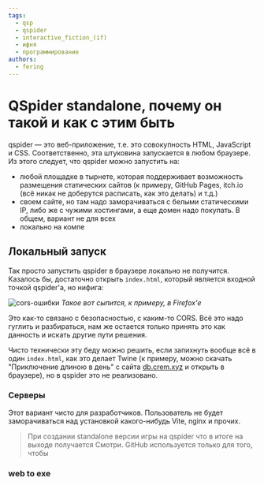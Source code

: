 ```yaml
---
tags:
  - qsp
  - qspider
  - interactive_fiction_(if)
  - ифня
  - программирование
authors:
  - fering
---
```

# QSpider standalone, почему он такой и как с этим быть

qspider — это веб-приложение, т.е. это совокупность HTML, JavaScript и CSS. Соответственно, эта штуковина запускается в любом браузере. Из этого следует, что qspider можно запустить на:

* любой площадке в тырнете, которая поддерживает возможность размещения статических сайтов (к примеру, GitHub Pages, itch.io (всё никак не доберутся расписать, как это делать) и т.д.)
* своем сайте, но там надо заморачиваться с белыми статическими IP, либо же с чужими хостингами, а еще домен надо покупать. В общем, вариант не для всех
* локально на компе

## Локальный запуск

Так просто запустить qspider в браузере локально не получится. Казалось бы, достаточно открыть `index.html`, который является входной точкой qspider'а, но нифига:

![cors-ошибки](https://cdn.discordapp.com/attachments/912291464074117161/1259820103089000488/661ff0ed0ff25809.png?ex=668d1266&is=668bc0e6&hm=375acd2b45c65a1414cf5c7da4c57fb80fc89ba31f40bdf4730156de57b2c839&)
*Такое вот сыпится, к примеру, в Firefox'е*

Это как-то связано с безопасностью, с каким-то CORS. Всё это надо гуглить и разбираться, нам же остается только принять это как данность и искать другие пути решения.

Чисто технически эту беду можно решить, если запихнуть вообще всё в один `index.html`, как это делает Twine (к примеру, можно скачать "Приключение длиною в день" с сайта [db.crem.xyz](https://db.crem.xyz/game/3187/) и открыть в браузере), но в qspider это не реализовано.

### Серверы

Этот вариант чисто для разработчиков. Пользователь не будет заморачиваться над установкой какого-нибудь Vite, nginx и прочих.

> При создании standalone версии игры на qspider что в итоге на выходе получается
Смотри. GitHub используется только для того, чтобы

<!-- todo -->

### web to exe

